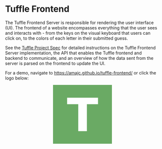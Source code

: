 # Tuffle Frontend 
The Tuffle Frontend Server is responsible for rendering the user interface (UI). The frontend of a website encompasses everything that the user sees and interacts with - from the keys on the visual keyboard that users can click on, to the colors of each letter in their submitted guess.

See the <a href="https://tinyurl.com/cpsc121-f22-tuffle" target="_blank">Tuffle Project Spec</a> for detailed instructions on the Tuffle Frontend Server implementation, the API that enables the Tuffle frontend and backend to communicate, and an overview of how the data sent from the server is parsed on the frontend to update the UI.

For a demo, navigate to https://amajc.github.io/tuffle-frontend/ or click the logo below:

<div align="center">
  <a href="https://amajc.github.io/tuffle-frontend/" ><img src="public/img/logo_192x192.png" alt="Tuffle logo" /></a>
</div> 
